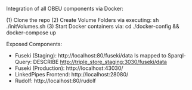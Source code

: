 Integration of all OBEU components via Docker:

(1) Clone the repo
(2) Create Volume Folders via executing: sh ./initVolumes.sh
(3) Start Docker containers via: cd ./docker-config && docker-compose up

Exposed Components:
- Fuseki (Staging): http://localhost:80/fuseki/data
    Is mapped to Sparql-Query: DESCRIBE <http://triple_store_staging:3030/fuseki/data> 
- Fuseki (Production): http://localhost:43030/
- LinkedPipes Frontend: http://localhost:28080/    
- Rudolf: http://localhost:80/rudolf
    
